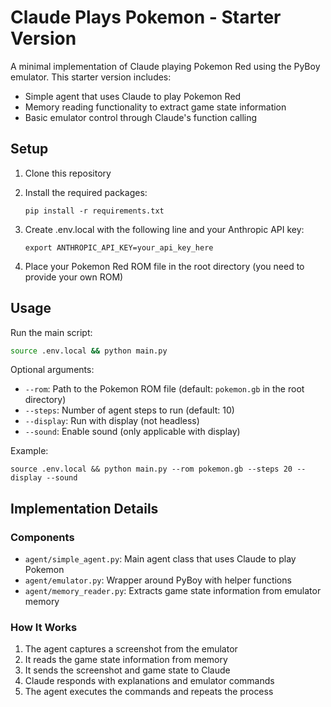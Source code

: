 # Claude Plays Pokemon - Starter Version

A minimal implementation of Claude playing Pokemon Red using the PyBoy emulator. This starter version includes:

- Simple agent that uses Claude to play Pokemon Red
- Memory reading functionality to extract game state information
- Basic emulator control through Claude's function calling

## Setup

1. Clone this repository
2. Install the required packages:
   ```
   pip install -r requirements.txt
   ```
3. Create .env.local with the following line and your Anthropic API key:
   ```
   export ANTHROPIC_API_KEY=your_api_key_here
   ```

4. Place your Pokemon Red ROM file in the root directory (you need to provide your own ROM)

## Usage

Run the main script:

```bash
source .env.local && python main.py
```

Optional arguments:
- `--rom`: Path to the Pokemon ROM file (default: `pokemon.gb` in the root directory)
- `--steps`: Number of agent steps to run (default: 10)
- `--display`: Run with display (not headless)
- `--sound`: Enable sound (only applicable with display)

Example:
```
source .env.local && python main.py --rom pokemon.gb --steps 20 --display --sound
```

## Implementation Details

### Components

- `agent/simple_agent.py`: Main agent class that uses Claude to play Pokemon
- `agent/emulator.py`: Wrapper around PyBoy with helper functions
- `agent/memory_reader.py`: Extracts game state information from emulator memory

### How It Works

1. The agent captures a screenshot from the emulator
2. It reads the game state information from memory
3. It sends the screenshot and game state to Claude
4. Claude responds with explanations and emulator commands
5. The agent executes the commands and repeats the process